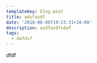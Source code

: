 ```yaml
---
templateKey: blog-post
title: adsfasdf
date: '2018-08-08T19:23:31+10:00'
description: asdfasdfsdaf
tags:
  - dafdsf
---
```

dfdf

